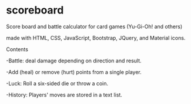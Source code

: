 # scoreboard

Score board and battle calculator for card games (Yu-Gi-Oh! and others)


made with HTML, CSS, JavaScript, Bootstrap, JQuery, and Material icons.


Contents

-Battle: deal damage depending on direction and result.

-Add (heal) or remove (hurt) points from a single player.

-Luck: Roll a six-sided die or throw a coin.

-History: Players' moves are stored in a text list.
